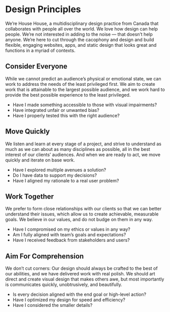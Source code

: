 # Design Principles

We’re House House, a multidisciplinary design practice from Canada that collaborates with people all over the world. We love how design can help people. We’re not interested in adding to the noise — that doesn’t help anyone. We’re here to cut through the cacophony and design and build flexible, engaging websites, apps, and static design that looks great and functions in a myriad of contexts.



## Consider Everyone

While we cannot predict an audience’s physical or emotional state, we can work to address the needs of the least privileged first. We aim to create work that is attainable to the largest possible audience, and we work hard to provide the best possible experience to the least privileged.

- Have I made something accessible to those with visual impairments?
- Have integrated unfair or unwanted bias?
- Have I properly tested this with the right audience?


## Move Quickly

We listen and learn at every stage of a project, and strive to understand as much as we can about as many disciplines as possible, all in the best interest of our clients’ audiences. And when we are ready to act, we move quickly and iterate on base work. 

- Have I explored multiple avenues a solution?
- Do I have data to support my decisions?
- Have I aligned my rationale to a real user problem?


## Work Together

We prefer to form close relationships with our clients so that we can better understand their issues, which allow us to create achievable, measurable goals. We believe in our values, and do not budge on them in any way.

- Have I compromised on my ethics or values in any way?
- Am I fully aligned with team’s goals and expectations?
- Have I received feedback from stakeholders and users?


## Aim For Comprehension 

We don’t cut corners: Our design should always be crafted to the best of our abilities, and we have delivered work with real polish. We should art direct and create visual design that makes others awe, but most importantly is communicates quickly, unobtrusively, and beautifully.

- Is every decision aligned with the end goal or high-level action?
- Have I optimized my design for speed and efficiency?
- Have I considered the smaller details?
